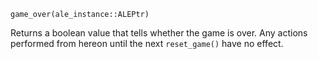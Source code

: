 ```
game_over(ale_instance::ALEPtr)
```

Returns a boolean value that tells whether the game is over. Any actions performed from hereon until the next `reset_game()` have no effect.
